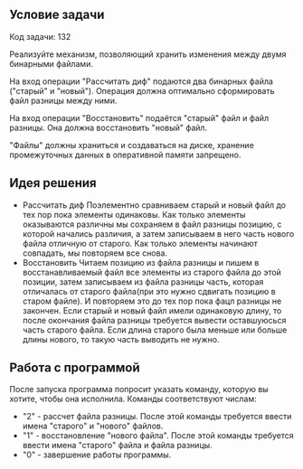 ## Условие задачи

Код задачи: 132

Реализуйте механизм, позволяющий хранить изменения между двумя бинарными файлами.

На вход операции "Рассчитать диф" подаются два бинарных файла ("старый" и "новый"). Операция должна оптимально сформировать файл разницы между ними.

На вход операции "Восстановить" подаётся "старый" файл и файл разницы. Она должна восстановить "новый" файл. 

"Файлы" должны храниться и создаваться на диске, хранение промежуточных данных в оперативной памяти запрещено.
## Идея решения
- Рассчитать диф
Поэлементно сравниваем старый и новый файл до тех пор пока элементы одинаковы. Как только элементы оказываются различны мы сохраняем в файл разницы позицию, с которой начались различия, а затем записываем в него часть нового файла отличную от старого. Как только элементы начинают совпадать, мы повторяем все снова.
- Восстановить
Читаем позицию из файла разницы и пишем в восстанавливаемый файл все элементы из старого файла до этой позиции, затем записываем из файла разницы часть, которая отличалась от старого файла(при это нужно сдвигать позицию в старом файле). И повторяем это до тех пор пока фацл разницы не закончен. Если старый и новый файл имели одинаковую длину, то после окончания файла разницы требуется вывести оставшуюсься часть старого файла. Если длина старого была меньше или больше длины нового, то такую часть выводить не нужно.

## Работа с программой
После запуска программа попросит указать команду, которую вы хотите, чтобы она исполнила. Команды соответствуют числам:
- "2" - рассчет файла разницы. После этой команды требуется ввести имена "старого" и "нового" файлов.
- "1" - восстановление  "нового файла". После этой команды требуется ввести имена  "старого" файла и файла разницы.
- "0" - завершение работы программы.
